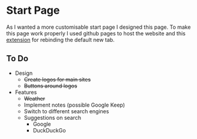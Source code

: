 # Start Page

As I wanted a more customisable start page I designed this page. To make this page work properly I used github pages to host the website and this [extension](https://addons.mozilla.org/en-US/firefox/addon/new-tab-override/) for rebinding the default new tab.


## To Do
* Design
    * <del>Create logos for main sites</del>
    * <del>Buttons around logos</del>
* Features
    * <del>Weather</del>
    * Implement notes (possible Google Keep)
    * Switch to different search engines
    * Suggestions on search
        * Google
        * DuckDuckGo
